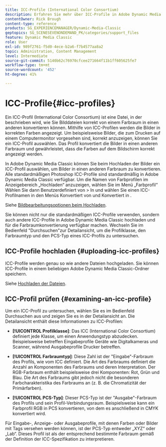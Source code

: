 ```yaml
---
title: ICC-Profile (International Color Consortium)
description: Erfahren Sie mehr über ICC-Profile in Adobe Dynamic Media Classic.
contentOwner: Rick Brough
content-type: reference
products: SG_EXPERIENCEMANAGER/Dynamic-Media-Classic
geptopics: SG_SCENESEVENONDEMAND_PK/categories/support_files
feature: Dynamic Media Classic
role: User
exl-id: 989f2761-f5d0-4ece-b2a6-f7b4577aa8a2
topic: Administration, Content Management
level: Intermediate
source-git-commit: 5140b62c76970cfcee271664f11b1ff605625fe7
workflow-type: tm+mt
source-wordcount: '452'
ht-degree: 41%

---
```


# ICC-Profile{#icc-profiles}

Ein ICC-Profil (International Color Consortium) ist eine Datei, in der beschrieben wird, wie Sie Bilddateien korrekt von einem Farbraum in einen anderen konvertieren können. Mithilfe von ICC-Profilen werden die Bilder in korrekten Farben angezeigt. Um beispielsweise Bilder, die zum Drucken auf einem Computermonitor vorgesehen sind, korrekt anzuzeigen, können Sie ein ICC-Profil auswählen. Das Profil konvertiert die Bilder in einen anderen Farbraum und gewährleistet, dass die Farben auf dem Bildschirm korrekt angezeigt werden.

In Adobe Dynamic Media Classic können Sie beim Hochladen der Bilder ein ICC-Profil auswählen, um Bilder in einen anderen Farbraum zu konvertieren. Alle standardmäßigen Photoshop ICC-Profile sind standardmäßig in Adobe Dynamic Media Classic verfügbar. Um die Namen von Farbprofilen im Anzeigebereich „Hochladen“ anzuzeigen, wählen Sie im Menü „Farbprofil“ Wählen Sie dann Benutzerdefiniert von > In und wählen Sie einen ICC-Profilnamen in den Menüs Konvertiert von und Konvertiert in .

Siehe [Bildbearbeitungsoptionen beim Hochladen](image-editing-options-upload.md#image-editing-options-at-upload).

Sie können nicht nur die standardmäßigen ICC-Profile verwenden, sondern auch andere ICC-Profile in Adobe Dynamic Media Classic hochladen und für die Farbraumkonvertierung verfügbar machen. Wechseln Sie im Bedienfeld &quot;Durchsuchen&quot;zur Detailansicht, um die Profilklasse, den Farbraumtyp und den PCS-Typ eines ICC-Profils zu untersuchen.

## ICC-Profile hochladen {#uploading-icc-profiles}

ICC-Profile werden genau so wie andere Dateien hochgeladen. Sie können ICC-Profile in einem beliebigen Adobe Dynamic Media Classic-Ordner speichern.

Siehe [Hochladen der Dateien](uploading-files.md#uploading_your_files).

## ICC-Profil prüfen {#examining-an-icc-profile}

Um ein ICC-Profil zu untersuchen, wählen Sie es im Bedienfeld Durchsuchen aus und zeigen Sie es in der Detailansicht an. Die Detailansicht enthält diese Informationen zu ICC-Profilen:

* **[!UICONTROL Profilklasse]**: Das ICC (International Color Consortium) definiert jede Klasse, um einen Anwendungstyp abzudecken. Beispielsweise betreffen Eingabeprofile Geräte wie Digitalkameras und Scanner, während Ausgabeprofile Drucker betreffen.

* **[!UICONTROL Farbraumtyp]**: Diese Zahl ist der &quot;Eingabe&quot;-Farbraum des Profils, wie vom ICC definiert. Die Art des Farbraums definiert die Anzahl an Komponenten des Farbraums und deren Interpretation. Der RGB-Farbraum enthält beispielsweise drei Komponenten: Rot, Grün und Blau. Die Art des Farbraums gibt jedoch nicht die besonderen Farbcharakteristika des Farbraums an (z. B. die Chromatizität der Primärfarben).

* **[!UICONTROL PCS-Typ]**: Dieser PCS-Typ ist der &quot;Ausgabe&quot;-Farbraum des Profils und sein Profil-Verbindungsraum. Beispielsweise kann ein Farbprofil RGB in PCS konvertieren, von dem es anschließend in CMYK konvertiert wird.

Für Eingabe-, Anzeige- oder Ausgabeprofile, mit denen Farben oder Bilder mit Tags versehen werden können, ist der PCS-Typ entweder „XYZ“ oder „Lab“. Dieses Profil ist als der entsprechend bestimmte Farbraum gemäß der Definition der ICC-Spezifikation zu interpretieren.
